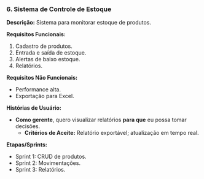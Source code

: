 ### 6. Sistema de Controle de Estoque
**Descrição:** Sistema para monitorar estoque de produtos.

**Requisitos Funcionais:**
1. Cadastro de produtos.
2. Entrada e saída de estoque.
3. Alertas de baixo estoque.
4. Relatórios.

**Requisitos Não Funcionais:**
- Performance alta.
- Exportação para Excel.

**Histórias de Usuário:**
- **Como gerente**, quero visualizar relatórios **para que** eu possa tomar decisões.
  - **Critérios de Aceite:** Relatório exportável; atualização em tempo real.

**Etapas/Sprints:**
- Sprint 1: CRUD de produtos.
- Sprint 2: Movimentações.
- Sprint 3: Relatórios.